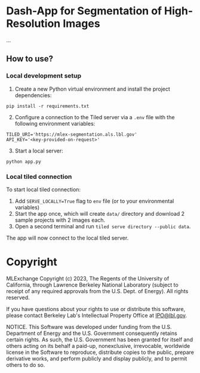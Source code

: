 # Dash-App for Segmentation of High-Resolution Images
...

## How to use?

### Local development setup

1. Create a new Python virtual environment and install the project dependencies:

```
pip install -r requirements.txt
```

2. Configure a connection to the Tiled server via a `.env` file with the following environment variables:

```
TILED_URI='https://mlex-segmentation.als.lbl.gov'
API_KEY='<key-provided-on-request>'
```

3. Start a local server: 

```
python app.py
```

### Local tiled connection

To start local tiled connection:
1. Add `SERVE_LOCALLY=True` flag to `env` file (or to your environmental variables)
2. Start the app once, which will create `data/` directory and download 2 sample projects with 2 images each.
3. Open a second terminal and run `tiled serve directory --public data`.

The app will now connect to the local tiled server.

# Copyright
MLExchange Copyright (c) 2023, The Regents of the University of California, through Lawrence Berkeley National Laboratory (subject to receipt of any required approvals from the U.S. Dept. of Energy). All rights reserved.

If you have questions about your rights to use or distribute this software, please contact Berkeley Lab's Intellectual Property Office at IPO@lbl.gov.

NOTICE.  This Software was developed under funding from the U.S. Department of Energy and the U.S. Government consequently retains certain rights.  As such, the U.S. Government has been granted for itself and others acting on its behalf a paid-up, nonexclusive, irrevocable, worldwide license in the Software to reproduce, distribute copies to the public, prepare derivative works, and perform publicly and display publicly, and to permit others to do so.
